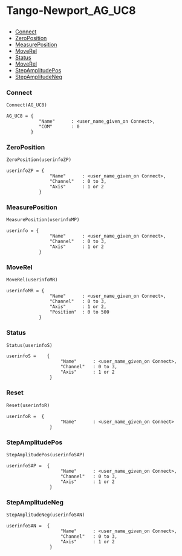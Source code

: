 # Tango-Newport_AG_UC8


## 

- [Connect](#Connect)
- [ZeroPosition](#ZeroPosition)
- [MeasurePosition](#MeasurePosition)
- [MoveRel](#MoveRel)
- [Status](#Status)
- [MoveRel](#Reset)
- [StepAmplitudePos](#StepAmplitudePos)
- [StepAmplitudeNeg](#StepAmplitudeNeg)

### Connect

```python
Connect(AG_UC8)
```

```
AG_UC8 = {
            "Name"      : <user_name_given_on Connect>,
            "COM"       : 0
         }
```

### ZeroPosition

```python
ZeroPosition(userinfoZP)
```

```
userinfoZP = {
                "Name"      : <user_name_given_on Connect>,
                "Channel"   : 0 to 3,
                "Axis"      : 1 or 2
            }
```


### MeasurePosition

```python
MeasurePosition(userinfoMP)
```

```
userinfo = {
                "Name"      : <user_name_given_on Connect>,
                "Channel"   : 0 to 3,
                "Axis"      : 1 or 2
            }
```


### MoveRel

```python
MoveRel(userinfoMR)
```

```
userinfoMR = {
                "Name"      : <user_name_given_on Connect>,
                "Channel"   : 0 to 3,
                "Axis"      : 1 or 2,
                "Position"  : 0 to 500
            }
```


### Status

```python
Status(userinfoS)
```

```
userinfoS =    {
                    "Name"      : <user_name_given_on Connect>,
                    "Channel"   : 0 to 3,
                    "Axis"      : 1 or 2
                }
```

### Reset

```python
Reset(userinfoR)
```

```
userinfoR =  {
                    "Name"      : <user_name_given_on Connect>
                }
```

### StepAmplitudePos

```python
StepAmplitudePos(userinfoSAP)
```

```
userinfoSAP =  {
                    "Name"      : <user_name_given_on Connect>,
                    "Channel"   : 0 to 3,
                    "Axis"      : 1 or 2
                }
```

### StepAmplitudeNeg

```python
StepAmplitudeNeg(userinfoSAN)
```

```
userinfoSAN =  {
                    "Name"      : <user_name_given_on Connect>,
                    "Channel"   : 0 to 3,
                    "Axis"      : 1 or 2
                }
```
